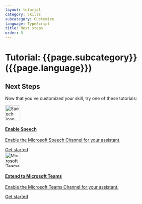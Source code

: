 ```yaml
---
layout: tutorial
category: Skills
subcategory: Customize
language: TypeScript
title: Next steps
order: 5
---
```


# Tutorial: {{page.subcategory}} ({{page.language}})

## Next Steps
Now that you've customized your skill, try one of these tutorials:

<div class="card-deck">
    <a href="{{site.baseurl}}/virtual-assistant/tutorials/enable-speech/1-intro/" class="card">
        <div class="card-body">
            <img src="{{site.baseurl}}/assets/images/icons/speech.png" alt="Speech icon" width="48px">
            <h4 class="card-title">Enable Speech</h4>
            <p class="card-text">Enable the Microsoft Speech Channel for your assistant.</p>
        </div>
        <div class="card-footer">
            <div class="btn btn-primary">Get started</div>
        </div>
    </a>
    <a href="{{site.baseurl}}/virtual-assistant/tutorials/enable-teams/1-intro/" class="card">
        <div class="card-body">
            <img src="{{site.baseurl}}/assets/images/icons/teams.png" alt="Microsoft Teams icon" width="48px">
            <h4 class="card-title">Extend to Microsoft Teams</h4>
            <p class="card-text">Enable the Microsoft Teams Channel for your assistant.</p>
        </div>
        <div class="card-footer">
            <div class="btn btn-primary">Get started</div>
        </div>
    </a>
</div>